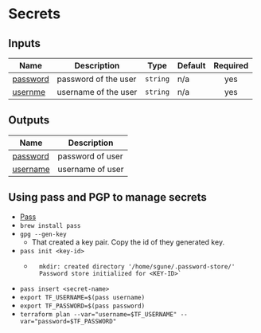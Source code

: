 # Secrets

## Inputs

| Name | Description | Type | Default | Required |
|------|-------------|------|---------|:--------:|
| <a name="input_password"></a> [password](#input\_password) | password of the user | `string` | n/a | yes |
| <a name="input_usernme"></a> [usernme](#input\_usernme) | username of the user | `string` | n/a | yes |

## Outputs

| Name | Description |
|------|-------------|
| <a name="output_password"></a> [password](#output\_password) | password of user |
| <a name="output_username"></a> [username](#output\_username) | username of user |


## Using pass and PGP to manage secrets
- [Pass](https://www.passwordstore.org/)
- `brew install pass`
- `gpg --gen-key`
    - That created a key pair. Copy the id of they generated key.
- `pass init <key-id>`
    - ```
        mkdir: created directory '/home/sgune/.password-store/'
        Password store initialized for <KEY-ID>`
        ```
- `pass insert <secret-name>`
- `export TF_USERNAME=$(pass username)`
- `export TF_PASSWORD=$(pass password)`
- `terraform plan --var="username=$TF_USERNAME" --var="password=$TF_PASSWORD"`
